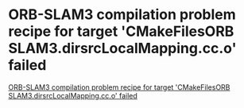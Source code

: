 # ORB-SLAM3 compilation problem recipe for target 'CMakeFilesORB SLAM3.dirsrcLocalMapping.cc.o' failed
[ORB-SLAM3 compilation problem recipe for target 'CMakeFilesORB SLAM3.dirsrcLocalMapping.cc.o' failed](https://aiwithcloud.com/2022/09/19/orb_slam3_compilation_problem_recipe_for_target_cmakefilesorb_slam3-dirsrclocalmapping-cc-o_failed/)
